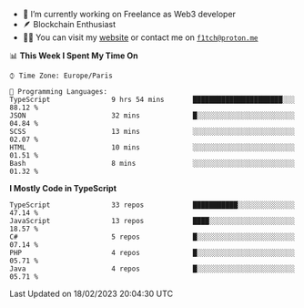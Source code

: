 - 🔭 I’m currently working on Freelance as Web3 developer
- 🪶 Blockchain Enthusiast
- 👨‍💻 You can visit my [website](https://f1tch.xyz) or contact me on [`f1tch@proton.me`](mailto:f1tch@proton.me)

<!--START_SECTION:waka-->
📊 **This Week I Spent My Time On** 

```text
⌚︎ Time Zone: Europe/Paris

💬 Programming Languages: 
TypeScript               9 hrs 54 mins       ██████████████████████░░░   88.12 % 
JSON                     32 mins             █░░░░░░░░░░░░░░░░░░░░░░░░   04.84 % 
SCSS                     13 mins             ░░░░░░░░░░░░░░░░░░░░░░░░░   02.07 % 
HTML                     10 mins             ░░░░░░░░░░░░░░░░░░░░░░░░░   01.51 % 
Bash                     8 mins              ░░░░░░░░░░░░░░░░░░░░░░░░░   01.32 % 

```

**I Mostly Code in TypeScript** 

```text
TypeScript               33 repos            ███████████░░░░░░░░░░░░░░   47.14 % 
JavaScript               13 repos            ████░░░░░░░░░░░░░░░░░░░░░   18.57 % 
C#                       5 repos             █░░░░░░░░░░░░░░░░░░░░░░░░   07.14 % 
PHP                      4 repos             █░░░░░░░░░░░░░░░░░░░░░░░░   05.71 % 
Java                     4 repos             █░░░░░░░░░░░░░░░░░░░░░░░░   05.71 % 

```



 Last Updated on 18/02/2023 20:04:30 UTC
<!--END_SECTION:waka-->
